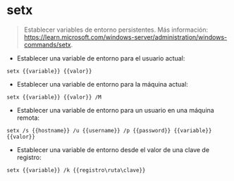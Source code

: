 # setx

> Establecer variables de entorno persistentes.
> Más información: <https://learn.microsoft.com/windows-server/administration/windows-commands/setx>.

- Establecer una variable de entorno para el usuario actual:

`setx {{variable}} {{valor}}`

- Establecer una variable de entorno para la máquina actual:

`setx {{variable}} {{valor}} /M`

- Establecer una variable de entorno para un usuario en una máquina remota:

`setx /s {{hostname}} /u {{username}} /p {{password}} {{variable}} {{valor}}`

- Establecer una variable de entorno desde el valor de una clave de registro:

`setx {{variable}} /k {{registro\ruta\clave}}`
